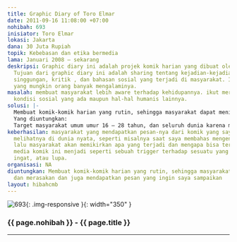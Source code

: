 ```yaml
---
title: Graphic Diary of Toro Elmar
date: 2011-09-16 11:08:00 +07:00
nohibah: 693
inisiator: Toro Elmar
lokasi: Jakarta
dana: 30 Juta Rupiah
topik: Kebebasan dan etika bermedia
lama: Januari 2008 – sekarang
deskripsi: Graphic diary ini adalah projek komik harian yang dibuat oleh Toro Elmar.
  Tujuan dari graphic diary ini adalah sharing tentang kejadian-kejadian sehari-hari,
  singgungan, kritik , dan bahasan sosial yang terjadi di masyarakat. Ide cerita sehari-hari
  yang mungkin orang banyak mengalaminya.
masalah: membuat masyarakat lebih aware terhadap kehidupannya. ikut merespon dan merasakan
  kondisi sosial yang ada maupun hal-hal humanis lainnya.
solusi: |-
  Membuat komik-komik harian yang rutin, sehingga masyarakat dapat menikmati dan merasakan dan juga mendapatkan pesan yang ingin saya sampaikan
  Yang diuntungkan:
  Target masyarakat umum umur 16 – 28 tahun, dan seluruh dunia karena media melalui internet.
keberhasilan: masyarakat yang mendapatkan pesan-nya dari komik yang saya buat, akan
  melihatnya di dunia nyata, seperti misalnya saat saya membahas mengenai kritik sosial,
  lalu masyarakat akan memikirkan apa yang terjadi dan mengapa bisa terjadi. Jadi
  media komik ini menjadi seperti sebuah trigger terhadap sesuatu yang mereka tidak
  ingat, atau lupa.
organisasi: NA
diuntungkan: Membuat komik-komik harian yang rutin, sehingga masyarakat dapat menikmati
  dan merasakan dan juga mendapatkan pesan yang ingin saya sampaikan
layout: hibahcmb
---
```


![693](/static/img/hibahcmb/693.png){: .img-responsive }{: width="350" }

### {{ page.nohibah }} - {{ page.title }}

---
